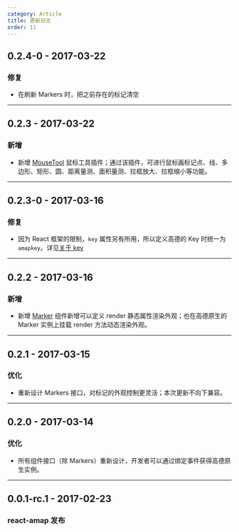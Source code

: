 ```yaml
---
category: Article
title: 更新日志
order: 11
---
```



## 0.2.4-0    - 2017-03-22

### 修复

* 在刷新 Markers 时，把之前存在的标记清空

---

## 0.2.3    - 2017-03-22

### 新增

* 新增 [MouseTool](/components/mousetool) 鼠标工具插件；通过该插件，可进行鼠标画标记点、线、多边形、矩形、圆、距离量测、面积量测、拉框放大、拉框缩小等功能。

---

## 0.2.3-0  - 2017-03-16

### 修复

* 因为 React 框架的限制，`key` 属性另有所用，所以定义高德的 Key 时统一为 `amapkey`。详见[关于 key](/articles/start#关于-key)

---

## 0.2.2 - 2017-03-16

### 新增

* 新增 [Marker](/components/marker) 组件新增可以定义 render 静态属性渲染外观；也在高德原生的 Marker 实例上挂载 render 方法动态渲染外观。

---

## 0.2.1 - 2017-03-15

### 优化

* 重新设计 Markers 接口，对标记的外观控制更灵活；本次更新不向下兼容。

---

## 0.2.0  - 2017-03-14

### 优化

* 所有组件接口（除 Markers）重新设计，开发者可以通过绑定事件获得高德原生实例。

---

## 0.0.1-rc.1 - 2017-02-23

### react-amap 发布